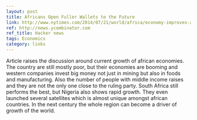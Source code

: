 ```yaml
---
layout: post
title: Africans Open Fuller Wallets to the Future
link: http://www.nytimes.com/2014/07/21/world/africa/economy-improves-as-middle-class-africans-open-wallets-to-the-future.html?ref=business
ref: http://news.ycombinator.com
ref_title: Hacker news
tags: Economics
category: links
---
```


Article raises the discussion around current growth of african economies. The country are still mostly poor, but their economies are booming and western companies invest big money not just in mining but also in foods and manufacturing. Also the number of people with middle income raises and they are not the only one close to the ruling party. South Africa still performs the best, but Nigeria also shows rapid growth. They even launched several satellites which is almost unique amongst african countries. In the next century the whole region can become a driver of growth of the world. 
